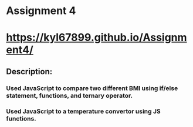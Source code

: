# Assignment 4

# https://kyl67899.github.io/Assignment4/

## Description:

### Used JavaScript to compare two different BMI using if/else statement, functions, and ternary operator.

### Used JavaScript to a temperature convertor using JS functions.
